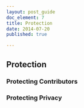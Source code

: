 ```yaml
---
layout: post_guide
doc_element: 7
title: Protection
date: 2014-07-20
published: true

---
```


## Protection

### Protecting Contributors

### Protecting Privacy


